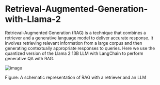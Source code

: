 # Retrieval-Augmented-Generation-with-Llama-2
Retrieval-Augmented Generation (RAG) is a technique that combines a retriever and a generative language model to deliver accurate response. It involves retrieving relevant information from a large corpus and then generating contextually appropriate responses to queries. Here we use the quantized version of the Llama 2 13B LLM with LangChain to perform generative QA with RAG.

![image](https://github.com/muntasirhsn/Retrieval-Augmented-Generation-with-Llama-2/assets/29087240/0be4ab98-43f3-47f2-8520-5833630671fc)

Figure: A schematic representation of RAG with a retriever and an LLM

